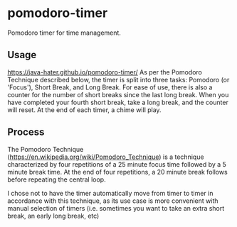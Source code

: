 # pomodoro-timer
  Pomodoro timer for time management.

## Usage
  https://java-hater.github.io/pomodoro-timer/
As per the Pomodoro Technique described below, the timer is split into three tasks: Pomodoro (or 'Focus'), Short Break, and Long Break. For ease of use, there is also a counter for the number of short breaks since the last long break. When you have completed your fourth short break, take a long break, and the counter will reset. At the end of each timer, a chime will play.

## Process
The Pomodoro Technique (https://en.wikipedia.org/wiki/Pomodoro_Technique) is a technique characterized by four repetitions of a 25 minute focus time followed by a 5 minute break time. At the end of four repetitions, a 20 minute break follows before repeating the central loop.

I chose not to have the timer automatically move from timer to timer in accordance with this technique, as its use case is more convenient with manual selection of timers (i.e. sometimes you want to take an extra short break, an early long break, etc)
